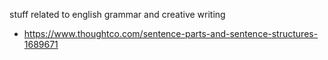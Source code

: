 stuff related to english grammar and creative writing

- https://www.thoughtco.com/sentence-parts-and-sentence-structures-1689671


